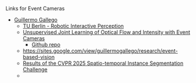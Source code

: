Links for Event Cameras
- [Guillermo Gallego](https://github.com/guillermogb)
  - [TU Berlin - Robotic Interactive Perception](https://github.com/tub-rip)
  - [Unsupervised Joint Learning of Optical Flow and Intensity with Event Cameras](https://arxiv.org/abs/2503.17262)
    - [Github repo](https://github.com/tub-rip/e2fai) 
  - https://sites.google.com/view/guillermogallego/research/event-based-vision
  - [Results of the CVPR 2025 Spatio-temporal Instance Segmentation Challenge](https://github.com/tub-rip/MouseSIS/blob/main/docs/challenge_results.md)
  - 
